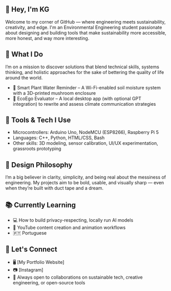 
## 👋 Hey, I'm KG

Welcome to my corner of GitHub — where engineering meets sustainability, creativity, and edge. I'm an Environmental Engineering student passionate about designing and building tools that make sustainability more accessible, more honest, and way more interesting.

## 🚀 What I Do

I’m on a mission to discover solutions that blend technical skills, systems thinking, and holistic approaches for the sake of bettering the quality of life around the world. 

- 🌱 Smart Plant Water Reminder – A Wi-Fi-enabled soil moisture system with a 3D-printed mushroom enclosure
- 🧪 EcoEgo Evaluator – A local desktop app (with optional GPT integration) to rewrite and assess climate communication strategies

## 🔧 Tools & Tech I Use

- Microcontrollers: Arduino Uno, NodeMCU (ESP8266), Raspberry Pi 5  
- Languages: C++, Python, HTML/CSS, Bash  
- Other skills: 3D modeling, sensor calibration, UI/UX experimentation, grassroots prototyping

## 🎨 Design Philosophy

I’m a big believer in clarity, simplicity, and being real about the messiness of engineering. My projects aim to be bold, usable, and visually sharp — even when they’re built with duct tape and a dream.

## 📚 Currently Learning

- 💻 How to build privacy-respecting, locally run AI models  
- 🎥 YouTube content creation and animation workflows  
- 🇵🇹 Portuguese

## 🤝 Let's Connect

- 🖥️ [My Portfolio Website]
- 📷 [Instagram]
- 💌 Always open to collaborations on sustainable tech, creative engineering, or open-source tools

